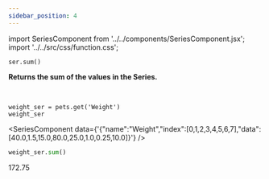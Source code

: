 ```yaml
---
sidebar_position: 4
---
```

import SeriesComponent from '../../components/SeriesComponent.jsx';
import '../../src/css/function.css';

<code>ser.sum()</code>

<div className='base'>
    <p><strong>Returns the sum of the values in the Series.</strong></p>
</div>

<br />

```python3
weight_ser = pets.get('Weight')
weight_ser
```
<SeriesComponent data={'{"name":"Weight","index":[0,1,2,3,4,5,6,7],"data":[40.0,1.5,15.0,80.0,25.0,1.0,0.25,10.0]}'} />

```python
weight_ser.sum()
```
172.75